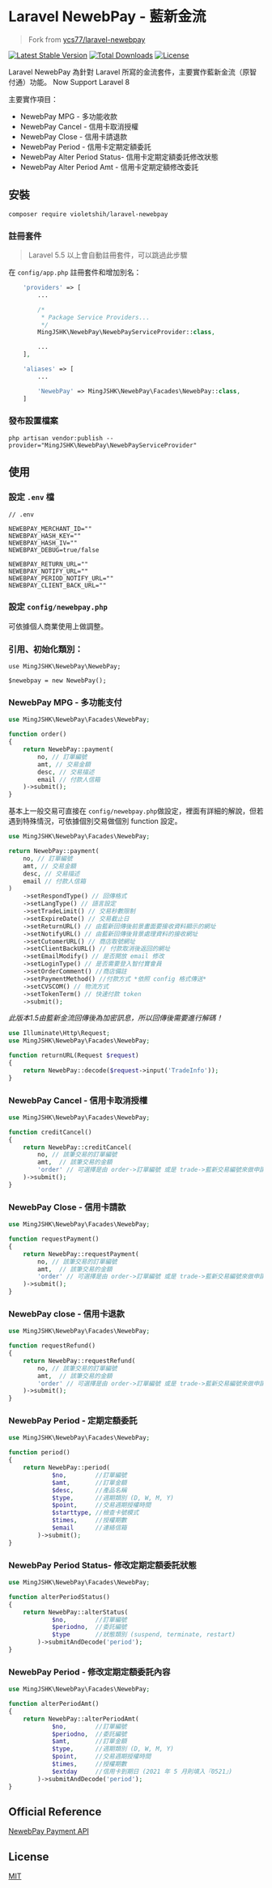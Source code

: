 # Laravel NewebPay - 藍新金流

> Fork from [ycs77/laravel-newebpay](https://github.com/mingjshk/laravel-newebpay)

[![Latest Stable Version](https://poser.pugx.org/mingjshk/laravel-newebpay/v)](//packagist.org/packages/mingjshk/laravel-newebpay)
[![Total Downloads](https://poser.pugx.org/mingjshk/laravel-newebpay/downloads)](//packagist.org/packages/mingjshk/laravel-newebpay)
[![License](https://poser.pugx.org/mingjshk/laravel-newebpay/license)](//packagist.org/packages/mingjshk/laravel-newebpay)

Laravel NewebPay 為針對 Laravel 所寫的金流套件，主要實作藍新金流（原智付通）功能。
Now Support Laravel 8

主要實作項目：

* NewebPay MPG - 多功能收款
* NewebPay Cancel - 信用卡取消授權
* NewebPay Close - 信用卡請退款
* NewebPay Period - 信用卡定期定額委託
* NewebPay Alter Period Status- 信用卡定期定額委託修改狀態
* NewebPay Alter Period Amt - 信用卡定期定額修改委託

## 安裝

```
composer require violetshih/laravel-newebpay
```

### 註冊套件

> Laravel 5.5 以上會自動註冊套件，可以跳過此步驟

在 `config/app.php` 註冊套件和增加別名：

```php
    'providers' => [
        ...

        /*
         * Package Service Providers...
         */
        MingJSHK\NewebPay\NewebPayServiceProvider::class,

        ...
    ],

    'aliases' => [
        ...

        'NewebPay' => MingJSHK\NewebPay\Facades\NewebPay::class,
    ]
```

### 發布設置檔案

```
php artisan vendor:publish --provider="MingJSHK\NewebPay\NewebPayServiceProvider"
```

## 使用

### 設定 `.env` 檔

```
// .env

NEWEBPAY_MERCHANT_ID=""
NEWEBPAY_HASH_KEY=""
NEWEBPAY_HASH_IV=""
NEWEBPAY_DEBUG=true/false

NEWEBPAY_RETURN_URL=""
NEWEBPAY_NOTIFY_URL=""
NEWEBPAY_PERIOD_NOTIFY_URL=""
NEWEBPAY_CLIENT_BACK_URL=""
```

### 設定 `config/newebpay.php`

可依據個人商業使用上做調整。

### 引用、初始化類別：

```
use MingJSHK\NewebPay\NewebPay;

$newebpay = new NewebPay();
```

### NewebPay MPG - 多功能支付

```php
use MingJSHK\NewebPay\Facades\NewebPay;

function order() 
{
    return NewebPay::payment(
        no, // 訂單編號
        amt, // 交易金額
        desc, // 交易描述
        email // 付款人信箱
    )->submit();
}
```

基本上一般交易可直接在 `config/newebpay.php`做設定，裡面有詳細的解說，但若遇到特殊情況，可依據個別交易做個別 function 設定。

```php
use MingJSHK\NewebPay\Facades\NewebPay;

return NewebPay::payment(
    no, // 訂單編號
    amt, // 交易金額
    desc, // 交易描述
    email // 付款人信箱
)
    ->setRespondType() // 回傳格式
    ->setLangType() // 語言設定
    ->setTradeLimit() // 交易秒數限制
    ->setExpireDate() // 交易截止日
    ->setReturnURL() // 由藍新回傳後前景畫面要接收資料顯示的網址
    ->setNotifyURL() // 由藍新回傳後背景處理資料的接收網址
    ->setCutomerURL() // 商店取號網址
    ->setClientBackURL() // 付款取消後返回的網址
    ->setEmailModify() // 是否開放 email 修改
    ->setLoginType() // 是否需要登入智付寶會員
    ->setOrderComment() //商店備註
    ->setPaymentMethod() //付款方式 *依照 config 格式傳送*
    ->setCVSCOM() // 物流方式
    ->setTokenTerm() // 快速付款 token
    ->submit();
```

*此版本1.5由籃新金流回傳後為加密訊息，所以回傳後需要進行解碼！*

```php
use Illuminate\Http\Request;
use MingJSHK\NewebPay\Facades\NewebPay;

function returnURL(Request $request)
{
    return NewebPay::decode($request->input('TradeInfo'));
}
```

### NewebPay Cancel - 信用卡取消授權

```php
use MingJSHK\NewebPay\Facades\NewebPay;

function creditCancel()
{
    return NewebPay::creditCancel(
        no, // 該筆交易的訂單編號
        amt,  // 該筆交易的金額
        'order' // 可選擇是由 order->訂單編號 或是 trade->藍新交易編號來做申請
    )->submit();
}
```

### NewebPay Close - 信用卡請款

```php
use MingJSHK\NewebPay\Facades\NewebPay;

function requestPayment()
{
    return NewebPay::requestPayment(
        no, // 該筆交易的訂單編號
        amt,  // 該筆交易的金額
        'order' // 可選擇是由 order->訂單編號 或是 trade->藍新交易編號來做申請
    )->submit();
}
```

### NewebPay close - 信用卡退款

```php
use MingJSHK\NewebPay\Facades\NewebPay;

function requestRefund()
{
    return NewebPay::requestRefund(
        no, // 該筆交易的訂單編號
        amt,  // 該筆交易的金額
        'order' // 可選擇是由 order->訂單編號 或是 trade->藍新交易編號來做申請
    )->submit();
}
```

### NewebPay Period - 定期定額委託

```php
use MingJSHK\NewebPay\Facades\NewebPay;

function period()
{
    return NewebPay::period(
            $no,        //訂單編號
            $amt,       //訂單金額
            $desc,      //產品名稱
            $type,      //週期類別 (D, W, M, Y)
            $point,     //交易週期授權時間
            $starttype, //檢查卡號模式
            $times,     //授權期數
            $email      //連絡信箱
        )->submit();
}
```

### NewebPay Period Status- 修改定期定額委託狀態

```php
use MingJSHK\NewebPay\Facades\NewebPay;

function alterPeriodStatus()
{
    return NewebPay::alterStatus(
            $no,        //訂單編號
            $periodno,  //委託編號
            $type       //狀態類別 (suspend, terminate, restart)
        )->submitAndDecode('period');
}
```

### NewebPay Period - 修改定期定額委託內容

```php
use MingJSHK\NewebPay\Facades\NewebPay;

function alterPeriodAmt()
{
    return NewebPay::alterPeriodAmt(
            $no,        //訂單編號
            $periodno,  //委託編號
            $amt,       //訂單金額
            $type,      //週期類別 (D, W, M, Y)
            $point,     //交易週期授權時間
            $times,     //授權期數
            $extday     //信用卡到期日 (2021 年 5 月則填入『0521』)
        )->submitAndDecode('period');
}
```

## Official Reference

[NewebPay Payment API](https://www.newebpay.com/website/Page/content/download_api#1)

## License

[MIT](./LICENSE)
